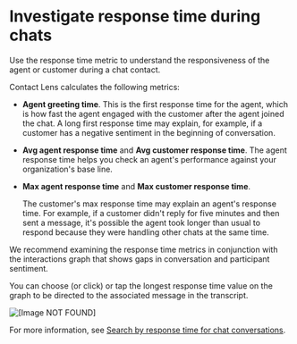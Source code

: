 # Investigate response time during chats<a name="response-time"></a>

Use the response time metric to understand the responsiveness of the agent or customer during a chat contact\.

Contact Lens calculates the following metrics:
+ **Agent greeting time**\. This is the first response time for the agent, which is how fast the agent engaged with the customer after the agent joined the chat\. A long first response time may explain, for example, if a customer has a negative sentiment in the beginning of conversation\.
+ **Avg agent response time** and **Avg customer response time**\. The agent response time helps you check an agent's performance against your organization's base line\.
+ **Max agent response time** and **Max customer response time**\.

  The customer's max response time may explain an agent's response time\. For example, if a customer didn't reply for five minutes and then sent a message, it's possible the agent took longer than usual to respond because they were handling other chats at the same time\. 

We recommend examining the response time metrics in conjunction with the interactions graph that shows gaps in conversation and participant sentiment\.

You can choose \(or click\) or tap the longest response time value on the graph to be directed to the associated message in the transcript\. 

![\[Image NOT FOUND\]](http://docs.aws.amazon.com/connect/latest/adminguide/images/contactlens-contactdetails-chat1b.png)

For more information, see [Search by response time for chat conversations](search-conversations.md#response-time-search)\.